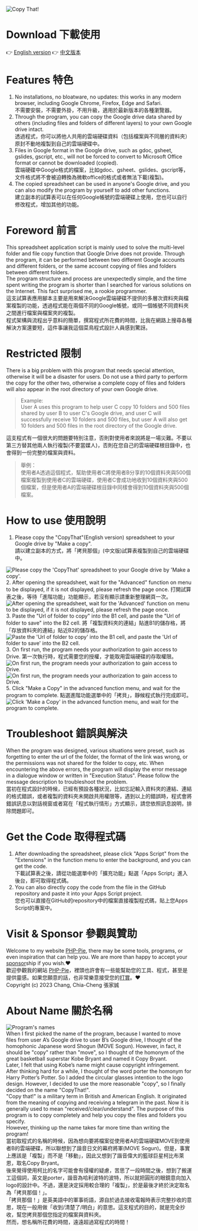 ![Copy That!](https://www.php-pie.net/images/CopyThat.png "Copy That!")
# Download 下載使用
👉 [English version](https://docs.google.com/spreadsheets/d/1oWTF7TRUZlMzjav9LxExCMWfXQuLtIKh_PFhP3j8syE/copy) 👉 [中文版本](https://docs.google.com/spreadsheets/d/1Zn68t9-4FbS2dqQwphm-0xGUUFbKlIuUQ_jLFeHzcWM/copy)
# Features 特色
1. No installations, no bloatware, no updates: this works in any modern browser, including Google Chrome, Firefox, Edge and Safari.  
不需要安裝，不需要外掛，不用升級，適用於最新版本的各種瀏覽器。
2. Through the program, you can copy the Google drive data shared by others (including files and folders of different layers) to your own Google drive intact.  
透過程式，你可以將他人共用的雲端硬碟資料（包括檔案與不同層的資料夾）原封不動地複製到自己的雲端硬碟中。
3. Files in Google format in the Google drive, such as gdoc, gsheet, gslides, gscript, etc., will not be forced to convert to Microsoft Office format or cannot be downloaded (copied).  
雲端硬碟中Google格式的檔案，比如gdoc、gsheet、gslides、gscript等，文件格式將不會被迫轉換為微軟office的格式或者無法下載(複製)。
4. The copied spreadsheet can be used in anyone's Google drive, and you can also modify the program by yourself to add other functions.  
建立副本的試算表可以在任何Google帳號的雲端硬碟上使用，您也可以自行修改程式，增加其他的功能。
# Foreword 前言
This spreadsheet application script is mainly used to solve the multi-level folder and file copy function that Google Drive does not provide. Through the program, it can be performed between two different Google accounts and different folders, or the same account copying of files and folders between different folders.  
The program structure and process are unexpectedly simple, and the time spent writing the program is shorter than I searched for various solutions on the Internet. This fact surprised me, a rookie programmer.  
這支試算表應用腳本主要是用來解決Google雲端硬碟不提供的多層次資料夾與檔案複製的功能，透過程式能在兩個不同的Google帳號，或同一個帳號不同資料夾之間進行檔案與檔案夾的複製。  
程式架構與流程出乎意料的簡單，撰寫程式所花費的時間，比我在網路上搜尋各種解決方案還要短，這件事讓我這個菜鳥程式設計人員感到驚訝。
# Restricted 限制
There is a big problem with this program that needs special attention, otherwise it will be a disaster for users. Do not use a third party to perform the copy for the other two, otherwise a complete copy of files and folders will also appear in the root directory of your own Google drive.  
> Example:<br />User A uses this program to help user C copy 10 folders and 500 files shared by user B to user C's Google drive, and user C will successfully receive 10 folders and 500 files, but user A will also get 10 folders and 500 files in the root directory of the Google drive.  

這支程式有一個很大的問題要特別注意，否則對使用者來說將是一場災難。不要以第三方替其他兩人執行複製(不要當媒人)，否則在您自己的雲端硬碟根目錄中，也會得到一份完整的檔案與資料。
>舉例：<br />使用者A透過這個程式，幫助使用者C將使用者B分享的10個資料夾與500個檔案複製到使用者C的雲端硬碟，使用者C會成功地收到10個資料夾與500個檔案，但是使用者A的雲端硬碟根目錄中同樣會得到10個資料夾與500個檔案。
# How to use 使用說明
1. Please copy the "CopyThat"(English version) spreadsheet to your Google drive by "Make a copy".  
請以建立副本的方式，將「拷貝那個」(中文版)試算表複製到自己的雲端硬碟中。
<img src="https://www.php-pie.net/images/gas/copythat/copythat-001.gif" alt="Please copy the 'CopyThat' spreadsheet to your Google drive by 'Make a copy'." />
2. After opening the spreadsheet, wait for the "Advanced" function on menu to be displayed, if it is not displayed, please refresh the page once.  
打開試算表之後，等待「進階功能」功能顯示，若沒有顯示請重新整理網頁一次。
<img src="https://www.php-pie.net/images/gas/copythat/copythat-002.gif" alt="After opening the spreadsheet, wait for the 'Advanced' function on menu to be displayed, if it is not displayed, please refresh the page once." />
3. Paste the "Url of folder to copy" into the B1 cell, and paste the "Url of folder to save" into the B2 cell.  
將「複製資料夾的連結」貼進B1的儲存格，將「存放資料夾的連結」貼近B2的儲存格。
<img src="https://www.php-pie.net/images/gas/copythat/copythat-003.gif" alt="Paste the 'Url of folder to copy' into the B1 cell, and paste the 'Url of folder to save' into the B2 cell." />
3. On first run, the program needs your authorization to gain access to Drive.  
第一次執行時，程式需要您的授權，才能取用雲端硬碟的存取權限。
<img src="https://www.php-pie.net/images/gas/copythat/copythat-004.gif" alt="On first run, the program needs your authorization to gain access to Drive." />
<img src="https://www.php-pie.net/images/gas/copythat/copythat-004-1.gif" alt="On first run, the program needs your authorization to gain access to Drive." />
5. Click "Make a Copy" in the advanced function menu, and wait for the program to complete.  
點選進階功能選單中的「拷貝」，靜候程式執行完成即可。
<img src="https://www.php-pie.net/images/gas/copythat/copythat-005.gif" alt="Click 'Make a Copy' in the advanced function menu, and wait for the program to complete." />

# Troubleshoot 錯誤與解決
When the program was designed, various situations were preset, such as forgetting to enter the url of the folder, the format of the link was wrong, or the permissions was not shared for the folder to copy, etc. When encountering the above errors, the program will display the error message in a dialogue window or written in "Execution Status". Please follow the message description to troubleshoot the problem.  
當初在程式設計的時候，已經有預設各種狀況，比如忘記輸入資料夾的連結、連結的格式錯誤，或者複製的資料夾未開啟共用權限等，遇到以上的錯誤時，程式會將錯誤訊息以對話視窗或者寫在「程式執行情形」方式顯示，請您依照訊息說明，排除問題即可。
# Get the Code 取得程式碼
1. After downloading the spreadsheet, please click "Apps Script" from the "Extensions" in the function menu to enter the background, and you can get the code.  
下載試算表之後，請從功能選單中的「擴充功能」點選「Apps Script」進入後台，即可取得程式碼。
2. You can also directly copy the code from the file in the GitHub repository and paste it into your Apps Script project.  
您也可以直接在GitHub的repository中的檔案直接複製程式碼，貼上您Apps Script的專案中。
# Visit & Sponsor 參觀與贊助
Welcome to my website [PHP-Pie](https://php-pie.net "PHP-Pie"), there may be some tools, programs, or even inspiration that can help you. We are more than happy to accept your [sponsor](https://p.ecpay.com.tw/36FF207 "sponsor")ship if you wish.:heart:  
歡迎參觀我的網站 [PHP-Pie](https://php-pie.net "PHP-Pie")，裡頭也許會有一些能幫助您的工具、程式，甚至是提供靈感。如果您願意的話，也非常樂意接受您的[打賞](https://p.ecpay.com.tw/36FF207 "打賞")。:heart:  
Copyright (c) 2023 Chang, Chia-Cheng 張家誠
# About Name 關於名稱
![Program's names](https://www.php-pie.net/images/gas/copythat/programName.png "Program's names")  
When I first picked the name of the program, because I wanted to move files from user A’s Google drive to user B’s Google drive, I thought of the homophonic Japanese word Shogun (MOVE Sogun). However, in fact, it should be "copy" rather than "move", so I thought of the homonym of the great basketball superstar Kobe Bryant and named it Copy Bryant.  
Later, I felt that using Kobe’s name might cause copyright infringement. After thinking hard for a while, I thought of the word porter the homonym for Harry Potter’s Potter. So I added the circular glasses intention to the logo design. However, I decided to use the more reasonable "copy", so I finally decided on the name "CopyThat!".  
"Copy that!" is a military term in British and American English. It originated from the meaning of copying and receiving a telegram in the past. Now it is generally used to mean "received/clear/understand". The purpose of this program is to copy completely and help you copy the files and folders you specify.  
However, thinking up the name takes far more time than writing the program!  
當初取程式的名稱的時候，因為想向要將檔案從使用者A的雲端硬碟MOVE到使用者B的雲端硬碟，所以聯想到了諧音日文的幕府將軍(MOVE Sogun)。但是，事實上應該是「複製」而不是「移動」，因此又想到了諧音偉大的籃球巨星柯比布萊恩，取名Copy Bryant。  
後來覺得使用柯比的名字可能會有侵權的疑慮，苦思了一段時間之後，想到了搬運工這個詞，英文是porter，諧音為哈利波特的波特，所以就把圓形的眼鏡意向加入logo的設計中。不過，還是決定採用較合理的「複製」，於是最後才終於決定取名為「拷貝那個！」。  
「拷貝那個！」是英美語中的軍事術語，源自於過去接收電報時表示完整抄收的意思，現在一般用做「收到/清楚了/明白」的意思。這支程式的目的，就是完全抄收，幫您拷貝那個您指定的檔案與資料夾。  
然而，想名稱所花費的時間，遠遠超過寫程式的時間！
